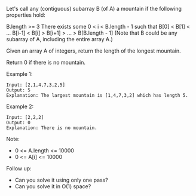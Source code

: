 Let's call any (contiguous) subarray B (of A) a mountain if the following properties hold:

B.length >= 3
There exists some 0 < i < B.length - 1 such that B[0] < B[1] < ... B[i-1] < B[i] > B[i+1] > ... > B[B.length - 1]
(Note that B could be any subarray of A, including the entire array A.)

Given an array A of integers, return the length of the longest mountain.

Return 0 if there is no mountain.

Example 1:

```
Input: [2,1,4,7,3,2,5]
Output: 5
Explanation: The largest mountain is [1,4,7,3,2] which has length 5.
```

Example 2:

```
Input: [2,2,2]
Output: 0
Explanation: There is no mountain.
```

Note:

- 0 <= A.length <= 10000
- 0 <= A[i] <= 10000

Follow up:

- Can you solve it using only one pass?
- Can you solve it in O(1) space?
